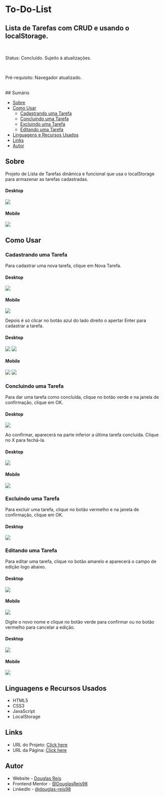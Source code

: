 # To-Do-List

## Lista de Tarefas com CRUD e usando o localStorage.

<br>

Status: Concluído. Sujeito à atualizações.

<br>

Pré-requisito: Navegador atualizado.

<br>
## Sumário

- [Sobre](#Sobre)
- [Como Usar](#Como-usar)
    * [Cadastrando uma Tarefa](#Cadastrando-uma-tarefa)
    * [Concluindo uma Tarefa](#Concluindo-uma-tarefa)
    * [Excluindo uma Tarefa](#Excluindo-uma-tarefa)
    * [Editando uma Tarefa](#Editando-uma-tarefa)
- [Linguagens e Recursos Usados](#Linguagens-e-Recursos-Usados)
- [Links](#Links)
- [Autor](#Autor)

## Sobre

Projeto de Lista de Tarefas dinâmica e funcional que usa o localStorage para armazenar as tarefas cadastradas.

#### Desktop<br>
![](./screenshots/screenshot-1-1.png)
#### Mobile<br>
![](./screenshots/screenshot-1-2.png)

## Como Usar

### Cadastrando uma Tarefa

<p>Para cadastrar uma nova tarefa, clique em Nova Tarefa.</p>

#### Desktop<br>
![](./screenshots/screenshot-2-1.png)

#### Mobile<br>
![](./screenshots/screenshot-2-2.png)

<p>Depois é só clicar no botão azul do lado direito o apertar Enter para cadastrar a tarefa.</p>

#### Desktop<br>
![](./screenshots/screenshot-3-1.png)
![](./screenshots/screenshot-4-1.png)

#### Mobile<br>
![](./screenshots/screenshot-3-2.png)
![](./screenshots/screenshot-4-2.png)

### Concluindo uma Tarefa

<p>Para dar uma tarefa como concluída, clique no botão verde e na janela de confirmação, clique em OK.</p>

#### Desktop<br>
![](./screenshots/screenshot-5-1.png)

<p>Ao confirmar, aparecerá na parte inferior a última tarefa concluída. Clique no X para fechá-la.</p>

#### Desktop<br>
![](./screenshots/screenshot-5-2.png)

#### Mobile<br>
![](./screenshots/screenshot-5-3.png)

### Excluindo uma Tarefa

<p>Para excluir uma tarefa, clique no botão vermelho e na janela de confirmação, clique em OK.</p>

#### Desktop<br>
![](./screenshots/screenshot-6.png)

### Editando uma Tarefa

<p>Para editar uma tarefa, clique no botão amarelo e aparecerá o campo de edição logo abaixo.</p>

#### Desktop<br>
![](./screenshots/screenshot-7-1.png)

#### Mobile<br>
![](./screenshots/screenshot-7-2.png)

<p>Digite o novo nome e clique no botão verde para confirmar ou no botão vermelho para cancelar a edição.</p>

#### Desktop<br>
![](./screenshots/screenshot-8-1.png)

#### Mobile<br>
![](./screenshots/screenshot-8-2.png)

## Linguagens e Recursos Usados
- HTML5
- CSS3
- JavaScript
- LocalStorage


## Links

- URL do Projeto: [Click here](https://github.com/DouglasReis98/to-do-list)
- URL da Página: [Click here](https://douglasreis98.github.io/to-do-list/)

## Autor
- Website - [Douglas Reis](http://douglasreis.epizy.com)
- Frontend Mentor - [@DouglasReis98](https://www.frontendmentor.io/profile/DouglasReis98)
- LinkedIn - [@douglas-reis98](https://www.linkedin.com/in/douglas-reis98/)